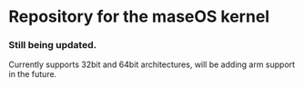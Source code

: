 # Repository for the maseOS kernel

### Still being updated.

Currently supports 32bit and 64bit architectures, will be adding arm support in the future.
